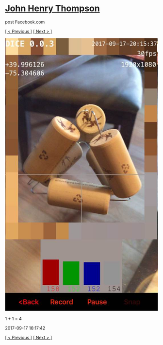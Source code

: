# [John Henry Thompson](../README.md)
post Facebook.com

[[ < Previous ]](2017-09-17-3.md) [[ Next > ]](2017-09-17-5.md)

[![](../media/2017-09-17/Timeline-Photos-1-1-5.jpg)](../README.md)

1 + 1 = 4

2017-09-17 16:17:42

[[ < Previous ]](2017-09-17-3.md) [[ Next > ]](2017-09-17-5.md)